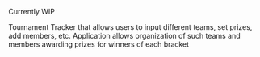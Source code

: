 Currently WIP

Tournament Tracker that allows users to input different teams, set prizes, add members, etc. Application allows organization of such teams and members awarding prizes for winners of each bracket
